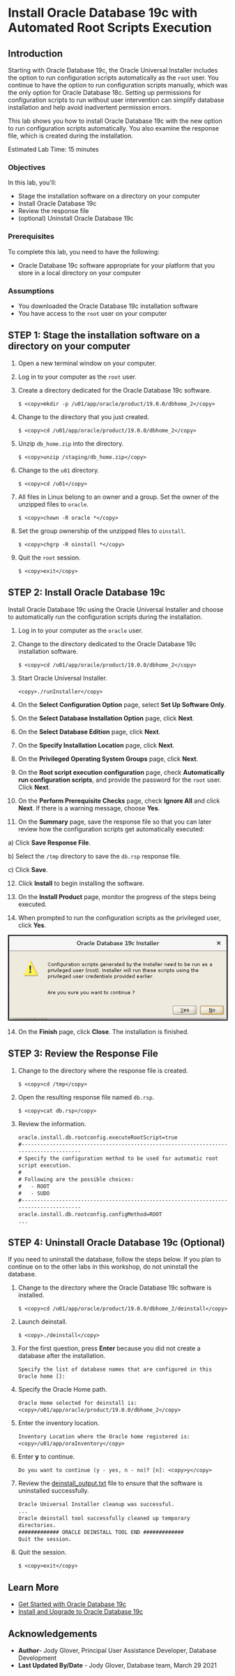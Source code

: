 
# Install Oracle Database 19c with Automated Root Scripts Execution

## Introduction

Starting with Oracle Database 19c, the Oracle Universal Installer includes the option to run configuration scripts automatically as the `root` user. You continue to have the option to run configuration scripts manually, which was the only option for Oracle Database 18c. Setting up permissions for configuration scripts to run without user intervention can simplify database installation and help avoid inadvertent permission errors.

This lab shows you how to install Oracle Database 19c with the new option to run configuration scripts automatically. You also examine the response file, which is created during the installation.


Estimated Lab Time: 15 minutes

### Objectives

In this lab, you'll:

- Stage the installation software on a directory on your computer
- Install Oracle Database 19c
- Review the response file
- (optional) Uninstall Oracle Database 19c

### Prerequisites

To complete this lab, you need to have the following:

- Oracle Database 19c software appropriate for your platform that you store in a local directory on your computer

### Assumptions

- You downloaded the Oracle Database 19c installation software
- You have access to the `root` user on your computer

## STEP 1: Stage the installation software on a directory on your computer

1. Open a new terminal window on your computer.

2. Log in to your computer as the `root` user.

3. Create a directory dedicated for the Oracle Database 19c software.

    ```
    $ <copy>mkdir -p /u01/app/oracle/product/19.0.0/dbhome_2</copy>
    ```
4. Change to the directory that you just created.

    ```
    $ <copy>cd /u01/app/oracle/product/19.0.0/dbhome_2</copy>
    ```
5. Unzip `db_home.zip` into the directory.

    ```
    $ <copy>unzip /staging/db_home.zip</copy>
    ```
6. Change to the `u01` directory.

    ```
    $ <copy>cd /u01</copy>
    ```

7. All files in Linux belong to an owner and a group. Set the owner of the unzipped files to `oracle`.

    ```
    $ <copy>chown -R oracle *</copy>
    ```

8. Set the group ownership of the unzipped files to `oinstall`.

    ```
    $ <copy>chgrp -R oinstall *</copy>
    ```
9. Quit the `root` session.

    ```
    $ <copy>exit</copy>
    ```


## STEP 2: Install Oracle Database 19c

Install Oracle Database 19c using the Oracle Universal Installer and choose to automatically run the configuration scripts during the installation.

1. Log in to your computer as the `oracle` user.

2. Change to the directory dedicated to the Oracle Database 19c installation software.

    ```
    $ <copy>cd /u01/app/oracle/product/19.0.0/dbhome_2</copy>
    ```
3. Start Oracle Universal Installer.

    ```
    <copy>./runInstaller</copy>
    ```

4. On the **Select Configuration Option** page, select **Set Up Software Only**.

5. On the **Select Database Installation Option** page, click **Next**.

6. On the **Select Database Edition** page, click **Next**.

7. On the **Specify Installation Location** page, click **Next**.

8. On the **Privileged Operating System Groups** page, click **Next**.

9. On the **Root script execution configuration** page, check **Automatically run configuration scripts**, and provide the password for the `root` user. Click **Next**.

10. On the **Perform Prerequisite Checks** page, check **Ignore All** and click **Next**. If there is a warning message, choose **Yes**.

11. On the **Summary** page, save the response file so that you can later review how the configuration scripts get automatically executed:

  a) Click **Save Response File**.  

  b) Select the `/tmp` directory to save the `db.rsp` response file.

  c) Click **Save**.

12. Click **Install** to begin installing the software.

13. On the **Install Product** page, monitor the progress of the steps being executed.

14. When prompted to run the configuration scripts as the privileged user, click **Yes**.

  ![Installation message](images/install-message.png)

14. On the **Finish** page, click **Close**. The installation is finished.


## STEP 3: Review the Response File

1. Change to the directory where the response file is created.

    ```
    $ <copy>cd /tmp</copy>
    ```
2. Open the resulting response file named `db.rsp`.

    ```
    $ <copy>cat db.rsp</copy>
    ```
3. Review the information.

    ```
    oracle.install.db.rootconfig.executeRootScript=true
    #--------------------------------------------------------------------------------------
    # Specify the configuration method to be used for automatic root script execution.
    #
    # Following are the possible choices:
    #   - ROOT
    #   - SUDO
    #--------------------------------------------------------------------------------------
    oracle.install.db.rootconfig.configMethod=ROOT
    ...
    ```

## STEP 4: Uninstall Oracle Database 19c (Optional)

If you need to uninstall the database, follow the steps below. If you plan to continue on to the other labs in this workshop, do not uninstall the database.

1. Change to the directory where the Oracle Database 19c software is installed.

    ```
    $ <copy>cd /u01/app/oracle/product/19.0.0/dbhome_2/deinstall</copy>
    ```
2. Launch deinstall.

    ```
    $ <copy>./deinstall</copy>
    ```
3. For the first question, press **Enter** because you did not create a database after the installation.

    ```
    Specify the list of database names that are configured in this Oracle home []:
    ```
4. Specify the Oracle Home path.

    ```
    Oracle Home selected for deinstall is: <copy>/u01/app/oracle/product/19.0.0/dbhome_2</copy>
    ```
5. Enter the inventory location.

    ```
    Inventory Location where the Oracle home registered is: <copy>/u01/app/oraInventory</copy>
    ```
6. Enter **y** to continue.

    ```
    Do you want to continue (y - yes, n - no)? [n]: <copy>y</copy>
    ```
7. Review the [deinstall_output.txt](https://docs.oracle.com/en/database/oracle/oracle-database/19/tutorial-install-oracle-database-with-automatic-root-scripts-execution/files/deinstall_output.txt) file to ensure that the software is uninstalled successfully.

    ```
    Oracle Universal Installer cleanup was successful.
    ...
    Oracle deinstall tool successfully cleaned up temporary directories.
    ############# ORACLE DEINSTALL TOOL END #############
    Quit the session.
    ```
8. Quit the session.

    ```
    $ <copy>exit</copy>
    ```

## Learn More

- [Get Started with Oracle Database 19c](https://docs.oracle.com/en/database/oracle/oracle-database/19/)
- [Install and Upgrade to Oracle Database 19c](https://docs.oracle.com/en/database/oracle/oracle-database/19/install-and-upgrade.html)

## Acknowledgements

- **Author**- Jody Glover, Principal User Assistance Developer, Database Development
- **Last Updated By/Date** - Jody Glover, Database team, March 29 2021
